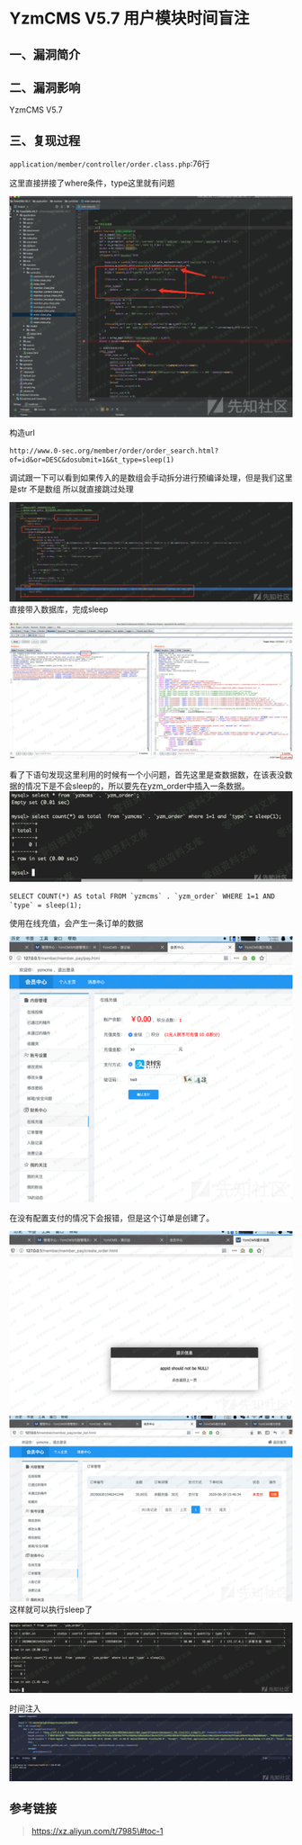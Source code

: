 YzmCMS V5.7 用户模块时间盲注
============================

一、漏洞简介
------------

二、漏洞影响
------------

YzmCMS V5.7

三、复现过程
------------

`application/member/controller/order.class.php`:76行

这里直接拼接了where条件，type这里就有问题

![1.png](./resource/YzmCMSV5.7用户模块时间盲注/media/rId24.png)

构造url

    http://www.0-sec.org/member/order/order_search.html?of=id&or=DESC&dosubmit=1&&t_type=sleep(1)

调试跟一下可以看到如果传入的是数组会手动拆分进行预编译处理，但是我们这里是str
不是数组 所以就直接跳过处理

![2.png](./resource/YzmCMSV5.7用户模块时间盲注/media/rId25.png)直接带入数据库，完成sleep

![3.png](./resource/YzmCMSV5.7用户模块时间盲注/media/rId26.png)

看了下语句发现这里利用的时候有一个小问题，首先这里是查数据数，在该表没数据的情况下是不会sleep的，所以要先在yzm\_order中插入一条数据。![4.png](./resource/YzmCMSV5.7用户模块时间盲注/media/rId27.png)

    SELECT COUNT(*) AS total FROM `yzmcms` . `yzm_order` WHERE 1=1 AND `type` = sleep(1);

使用在线充值，会产生一条订单的数据

![5.png](./resource/YzmCMSV5.7用户模块时间盲注/media/rId28.png)

在没有配置支付的情况下会报错，但是这个订单是创建了。

![6.png](./resource/YzmCMSV5.7用户模块时间盲注/media/rId29.png)![7.png](./resource/YzmCMSV5.7用户模块时间盲注/media/rId30.png)这样就可以执行sleep了

![8.png](./resource/YzmCMSV5.7用户模块时间盲注/media/rId31.png)

时间注入![9.png](./resource/YzmCMSV5.7用户模块时间盲注/media/rId32.png)

参考链接
--------

> https://xz.aliyun.com/t/7985\#toc-1
